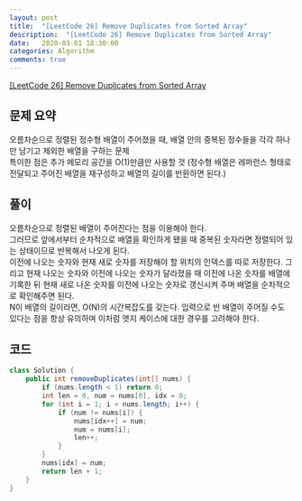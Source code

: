```yaml
---
layout: post
title:  "[LeetCode 26] Remove Duplicates from Sorted Array"
description:  "[LeetCode 26] Remove Duplicates from Sorted Array"
date:   2020-03-01 18:30:00
categories: Algorithm
comments: true
---
```

[[LeetCode 26] Remove Duplicates from Sorted Array](https://leetcode.com/problems/remove-duplicates-from-sorted-array/)

## 문제 요약

오름차순으로 정렬된 정수형 배열이 주어졌을 때, 배열 안의 중복된 정수들을 각각 하나만 남기고 제외한 배열을 구하는 문제  
특이한 점은 추가 메모리 공간을 O(1)만큼만 사용할 것 (정수형 배열은 레퍼런스 형태로 전달되고 주어진 배열을 재구성하고 배열의 길이를 반환하면 된다.)

## 풀이

오름차순으로 정렬된 배열이 주어진다는 점을 이용해야 한다.  
그러므로 앞에서부터 순차적으로 배열을 확인하게 됐을 때 중복된 숫자라면 정렬되어 있는 상태이므로 반복해서 나오게 된다.  
이전에 나오는 숫자와 현재 새로 숫자를 저장해야 할 위치의 인덱스를 따로 저장한다. 그리고 현재 나오는 숫자와 이전에 나오는 숫자가 달라졌을 때 이전에 나온 숫자를 배열에 기록한 뒤 현재 새로 나온 숫자를 이전에 나오는 숫자로 갱신시켜 주며 배열을 순차적으로 확인해주면 된다.  
N이 배열의 길이라면, O(N)의 시간복잡도를 갖는다.
입력으로 빈 배열이 주어질 수도 있다는 점을 항상 유의하며 이처럼 엣지 케이스에 대한 경우를 고려해야 한다.

## 코드

```Java
class Solution {
    public int removeDuplicates(int[] nums) {
        if (nums.length < 1) return 0;
        int len = 0, num = nums[0], idx = 0;
        for (int i = 1; i < nums.length; i++) {
            if (num != nums[i]) {
                nums[idx++] = num;
                num = nums[i];
                len++;
            }
        }
        nums[idx] = num;
        return len + 1;
    }
}
```